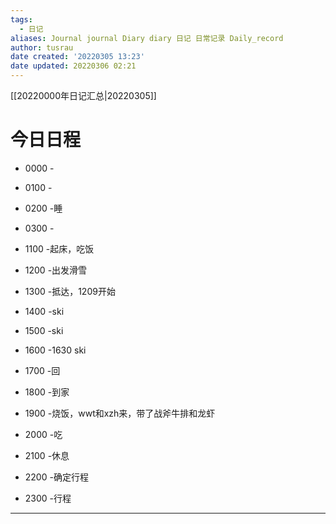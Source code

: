 ```yaml
---
tags:
  - 日记
aliases: Journal journal Diary diary 日记 日常记录 Daily_record
author: tusrau
date created: '20220305 13:23'
date updated: 20220306 02:21
---
```


[[20220000年日记汇总|20220305]]

# 今日日程

- 0000 -
- 0100 -
- 0200 -睡
- 0300 -

- 1100 -起床，吃饭
- 1200 -出发滑雪
- 1300 -抵达，1209开始
- 1400 -ski
- 1500 -ski
- 1600 -1630 ski
- 1700 -回
- 1800 -到家

- 1900 -烧饭，wwt和xzh来，带了战斧牛排和龙虾
- 2000 -吃
- 2100 -休息
- 2200 -确定行程
- 2300 -行程

---
